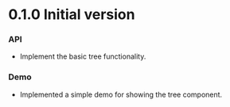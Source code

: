 <a name="0.1.0"></a>
# <hexa-tree/> 0.1.0 Initial version #

### API
- Implement the basic tree functionality.

### Demo
- Implemented a simple demo for showing the tree component.